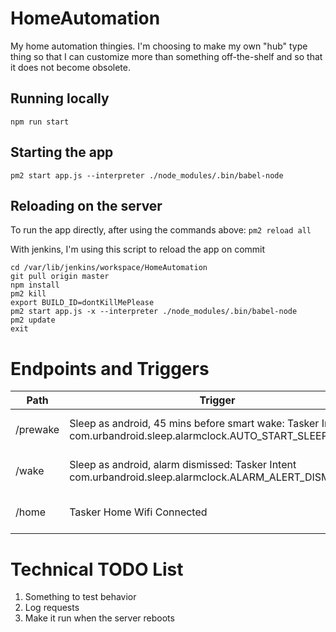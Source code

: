 # HomeAutomation
My home automation thingies. I'm choosing to make my own "hub" type thing so that I can customize
more than something off-the-shelf and so that it does not become obsolete.

## Running locally

```npm run start```

## Starting the app

```pm2 start app.js --interpreter ./node_modules/.bin/babel-node```

## Reloading on the server

To run the app directly, after using the commands above:
```pm2 reload all```

With jenkins, I'm using this script to reload the app on commit

```
cd /var/lib/jenkins/workspace/HomeAutomation
git pull origin master
npm install
pm2 kill
export BUILD_ID=dontKillMePlease
pm2 start app.js -x --interpreter ./node_modules/.bin/babel-node
pm2 update
exit
```



# Endpoints and Triggers

| Path     | Trigger                                                                                                           | Actions             |
| -------- | ----------------------------------------------------------------------------------------------------------------- | ------------------- |
| /prewake | Sleep as android, 45 mins before smart wake: Tasker Intent com.urbandroid.sleep.alarmclock.AUTO_START_SLEEP_TRACK | Start sunrise light |
| /wake    | Sleep as android, alarm dismissed: Tasker Intent com.urbandroid.sleep.alarmclock.ALARM_ALERT_DISMISS              | Turn on main lights |
| /home    | Tasker Home Wifi Connected                                                                                        | Turn on main lights |

# Technical TODO List

1. Something to test behavior
1. Log requests
1. Make it run when the server reboots
